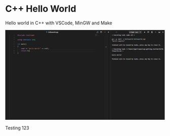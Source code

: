 # C++ Hello World
Hello world in C++ with VSCode, MinGW and Make

![alt-tag](screen.png)

Testing 123